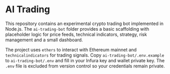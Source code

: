 # AI Trading

This repository contains an experimental crypto trading bot implemented in Node.js. The `ai-trading-bot` folder provides a basic scaffolding with placeholder logic for price feeds, technical indicators, strategy, risk management and a small dashboard.

The project uses `ethers` to interact with Ethereum mainnet and `technicalindicators` for trading signals. Copy `ai-trading-bot/.env.example` to `ai-trading-bot/.env` and fill in your Infura key and wallet private key. The `.env` file is excluded from version control so your credentials remain private.
